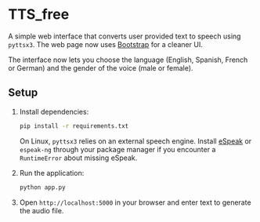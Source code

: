 # TTS_free

A simple web interface that converts user provided text to speech using `pyttsx3`.
The web page now uses [Bootstrap](https://getbootstrap.com/) for a cleaner UI.

The interface now lets you choose the language (English, Spanish, French or German)
and the gender of the voice (male or female).

## Setup

1. Install dependencies:
   ```bash
   pip install -r requirements.txt
   ```
   On Linux, `pyttsx3` relies on an external speech engine. Install
   [eSpeak](https://github.com/espeak-ng/espeak-ng) or `espeak-ng` through
   your package manager if you encounter a `RuntimeError` about missing
   eSpeak.

2. Run the application:
   ```bash
   python app.py
   ```

3. Open `http://localhost:5000` in your browser and enter text to generate the audio file.
